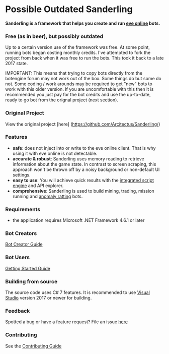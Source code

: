 # Possible Outdated Sanderling

**Sanderling is a framework that helps you create and run [eve online](https://www.eveonline.com) bots.**

### Free (as in beer), but possibly outdated

Up to a certain version use of the framework was free. At some point, running bots began costing monthly credits. I've attempted to fork the project from back when it was free to run the bots. This took it back to a late 2017 state. 

IMPORTANT: This means that trying to copy bots directly from the botengine forum may not work out of the box. Some things do but some do not. Some coding / work arounds may be required to get "new" bots to work with this older version. If you are uncomfortable with this then it is recommended you just pay for the bot credits and use the up-to-date, ready to go bot from the orignal project (next section).

### Original Project 

View the original project [here] (https://github.com/Arcitectus/Sanderling/)

### Features
* **safe**: does not inject into or write to the eve online client. That is why using it with eve online is not detectable.
* **accurate & robust**: Sanderling uses memory reading to retrieve information about the game state. In contrast to screen scraping, this approach won't be thrown off by a noisy background or non-default UI settings.
* **easy to use**: You will achieve quick results with the [integrated script engine](https://github.com/Arcitectus/Sanderling/wiki/Script-Engine) and API explorer.
* **comprehensive**: Sanderling is used to build mining, trading, mission running and [anomaly ratting](https://github.com/botengine-de/A-Bot) bots.

### Requirements
* the application requires Microsoft .NET Framework 4.6.1 or later

### Bot Creators
[Bot Creator Guide](https://github.com/Arcitectus/Sanderling/wiki/Bot-Creator-Guide)

### Bot Users
[Getting Started Guide](https://github.com/Arcitectus/Sanderling/wiki/Getting-Started)

### Building from source
The source code uses C# 7 features. It is recommended to use [Visual Studio](https://www.visualstudio.com/) version 2017 or newer for building.

### Feedback
Spotted a bug or have a feature request? File an issue [here](https://github.com/PoolOfThought/Sanderling/issues) 

### Contributing
See the [Contributing Guide](Contributing.md)


